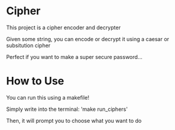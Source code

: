 # Cipher
This project is a cipher encoder and decrypter

Given some string, you can encode or decrypt it using a caesar or subsitution cipher

Perfect if you want to make a super secure password...

# How to Use
You can run this using a makefile!

Simply write into the terminal: 'make run_ciphers'

Then, it will prompt you to choose what you want to do
